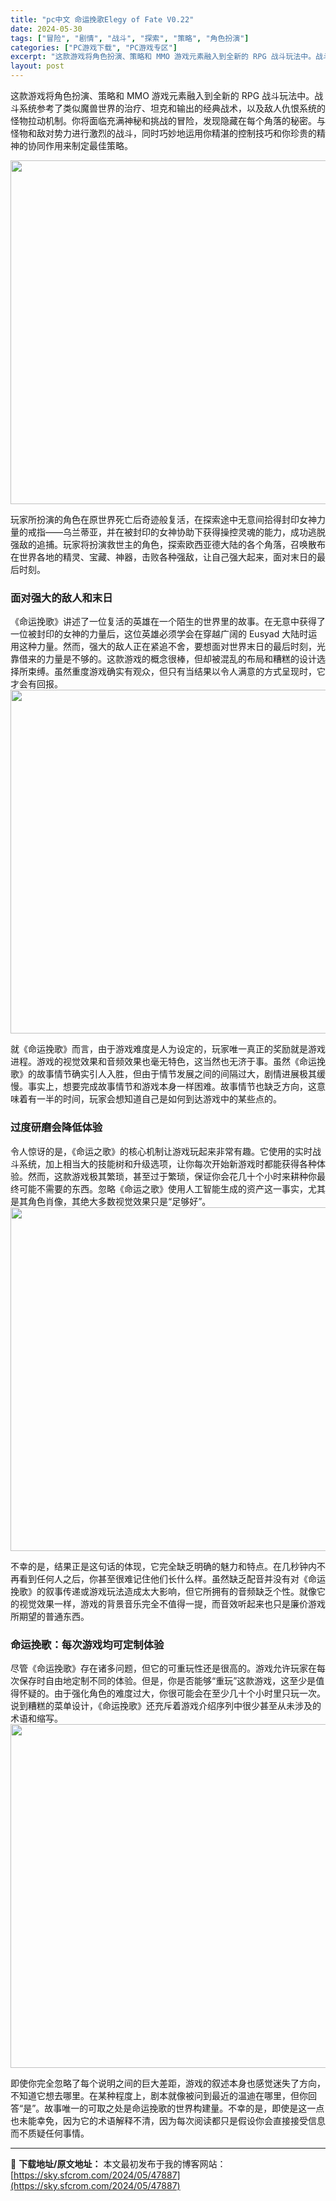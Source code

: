 ```yaml
---
title: "pc中文 命运挽歌Elegy of Fate V0.22"
date: 2024-05-30
tags: ["冒险", "剧情", "战斗", "探索", "策略", "角色扮演"]
categories: ["PC游戏下载", "PC游戏专区"]
excerpt: "这款游戏将角色扮演、策略和 MMO 游戏元素融入到全新的 RPG 战斗玩法中。战斗系统参考了类似魔兽世界的治疗、坦克和输出的经典战术，以及敌人仇恨系统的怪物拉动机制。你将面临充满神秘和挑战的冒险，发现隐藏在每个角落的秘密。与怪物和敌对势力进行激烈的战斗，同时巧妙地运用你精湛的控制技巧和你珍贵的精神的&hellip;"
layout: post
---
```


这款游戏将角色扮演、策略和 MMO 游戏元素融入到全新的 RPG 战斗玩法中。战斗系统参考了类似魔兽世界的治疗、坦克和输出的经典战术，以及敌人仇恨系统的怪物拉动机制。你将面临充满神秘和挑战的冒险，发现隐藏在每个角落的秘密。与怪物和敌对势力进行激烈的战斗，同时巧妙地运用你精湛的控制技巧和你珍贵的精神的协同作用来制定最佳策略。

<img class="aligncenter size-full wp-image-47891" src="https://sky.sfcrom.com/wp-content/uploads/2024/05/2024053011200489.jpg" alt="" width="1000" height="550" />

<span>玩家所扮演的角色在原世界死亡后奇迹般复活，在探索途中无意间拾得封印女神力量的戒指——乌兰蒂亚，并在被封印的女神协助下获得操控灵魂的能力，成功逃脱强敌的追捕。玩家将扮演救世主的角色，探索欧西亚德大陆的各个角落，召唤散布在世界各地的精灵、宝藏、神器，击败各种强敌，让自己强大起来，面对末日的最后时刻。</span>
<h3><span>面对强大的敌人和末日</span></h3>
<span>《命运挽歌》讲述了一位复活的英雄在一个陌生的世界里的故事。在无意中获得了一位被封印的女神的力量后，这位英雄必须学会在穿越广阔的 Eusyad 大陆时运用这种力量。然而，强大的敌人正在紧追不舍，要想面对世界末日的最后时刻，光靠借来的力量是不够的。这款游戏的概念很棒，但却被混乱的布局和糟糕的设计选择所束缚。虽然重度游戏确实有观众，但只有当结果以令人满意的方式呈现时，它才会有回报。</span>

<img class="aligncenter size-full wp-image-47890" src="https://sky.sfcrom.com/wp-content/uploads/2024/05/2024053011200397.jpg" alt="" width="1000" height="550" />

<span>就《命运挽歌》而言，由于游戏难度是人为设定的，玩家唯一真正的奖励就是游戏进程。游戏的视觉效果和音频效果也毫无特色，这当然也无济于事。虽然《命运挽歌》的故事情节确实引人入胜，但由于情节发展之间的间隔过大，剧情进展极其缓慢。事实上，想要完成故事情节和游戏本身一样困难。故事情节也缺乏方向，这意味着有一半的时间，玩家会想知道自己是如何到达游戏中的某些点的。</span>
<h3><span>过度研磨会降低体验</span></h3>
<span>令人惊讶的是，《命运之歌》的核心机制让游戏玩起来非常有趣。它使用的实时战斗系统，加上相当大的技能树和升级选项，让你每次开始新游戏时都能获得各种体验。然而，这款游戏极其繁琐，甚至过于繁琐，保证你会花几十个小时来耕种你最终可能不需要的东西。忽略《命运之歌》使用人工智能生成的资产这一事实，尤其是其角色肖像，其绝大多数视觉效果只是“足够好”。</span>

<img class="aligncenter size-full wp-image-47889" src="https://sky.sfcrom.com/wp-content/uploads/2024/05/2024053011200252.jpg" alt="" width="1000" height="550" />

<span>不幸的是，结果正是这句话的体现，它完全缺乏明确的魅力和特点。在几秒钟内不再看到任何人之后，你甚至很难记住他们长什么样。虽然缺乏配音并没有对《命运挽歌》的叙事传递或游戏玩法造成太大影响，但它所拥有的音频缺乏个性。就像它的视觉效果一样，游戏的背景音乐完全不值得一提，而音效听起来也只是廉价游戏所期望的普通东西。</span>
<h3><span>命运挽歌：每次游戏均可定制体验</span></h3>
<span>尽管《命运挽歌》存在诸多问题，但它的可重玩性还是很高的。游戏允许玩家在每次保存时自由地定制不同的体验。但是，你是否能够“重玩”这款游戏，这至少是值得怀疑的。由于强化角色的难度过大，你很可能会在至少几十个小时里只玩一次。说到糟糕的菜单设计，《命运挽歌》还充斥着游戏介绍序列中很少甚至从未涉及的术语和缩写。</span>

<img class="aligncenter size-full wp-image-47888" src="https://sky.sfcrom.com/wp-content/uploads/2024/05/2024053011200199.jpg" alt="" width="1000" height="550" />

即使你完全忽略了每个说明之间的巨大差距，游戏的叙述本身也感觉迷失了方向，不知道它想去哪里。在某种程度上，剧本就像被问到最近的温迪在哪里，但你回答“是”。故事唯一的可取之处是命运挽歌的世界构建量。不幸的是，即使是这一点也未能幸免，因为它的术语解释不清，因为每次阅读都只是假设你会直接接受信息而不质疑任何事情。

---
📖 **下载地址/原文地址：** 本文最初发布于我的博客网站：[https://sky.sfcrom.com/2024/05/47887](https://sky.sfcrom.com/2024/05/47887)
